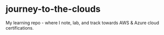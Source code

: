 # journey-to-the-clouds
My learning repo - where I note, lab, and track towards AWS &amp; Azure cloud certifications. 
